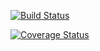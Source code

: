 [![Build Status](https://travis-ci.org/mpoquet/hexabomb.svg?branch=master)](https://travis-ci.org/mpoquet/hexabomb)

[![Coverage Status](https://coveralls.io/repos/github/mpoquet/hexabomb/badge.svg?branch=master)](https://coveralls.io/github/mpoquet/hexabomb?branch=master)

